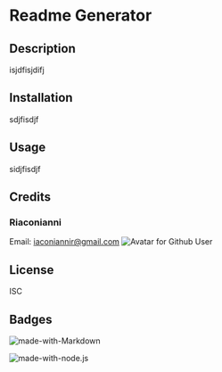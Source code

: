 
  # Readme Generator

  ## Description
  isjdfisjdifj

  ## Installation
  sdjfisdjf

  ## Usage
  sidjfisdjf

  ## Credits
 ### Riaconianni

  Email: [iaconiannir@gmail.com](mailto:iaconiannir@gmail.com)
  ![Avatar for Github User](https://avatars0.githubusercontent.com/u/56054058?v=4)

  ## License
  ISC

  ## Badges
  ![made-with-Markdown](https://img.shields.io/badge/Made%20with-Markdown-1f425f.svg)

  ![made-with-node.js](https://img.shields.io/badge/Made%20with-Node.js-brightgreen)
  